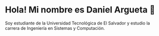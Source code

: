 # Hola! Mi nombre es Daniel Argueta 👋

Soy estudiante de la Universidad Tecnológica de El Salvador y estudio la carrera de Ingeniería en Sistemas y Computación.
<!--
**Dante4rg/Dante4rg** is a ✨ _special_ ✨ repository because its `README.md` (this file) appears on your GitHub profile.

Here are some ideas to get you started:

- 🔭 I’m currently working on ...
- 🌱 I’m currently learning ...
- 👯 I’m looking to collaborate on ...
- 🤔 I’m looking for help with ...
- 💬 Ask me about ...
- 📫 How to reach me: ...
- 😄 Pronouns: ...
- ⚡ Fun fact: ...
-->
